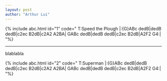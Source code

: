 ```yaml
---
layout: post
author: "Arthur Lui"
---
```


{% include abc.html id="1" code="
T:Speed the Plough
|:{G}ABc dedB|dedB dedB|c2ec B2dB|c2A2 A2BA|
GABc dedB|dedB dedB|c2ec B2dB|A2F2 G4:|
"%}


***

blablabla

{% include abc.html id="2" code="
T:Superman
|:{G}ABc dedB|dedB dedB|c2ec B2dB|c2A2 A2BA|
GABc dedB|dedB dedB|c2ec B2dB|A2F2 G4:|
"%}

